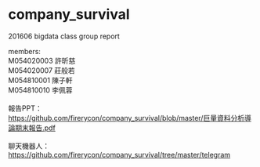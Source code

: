 # company_survival
201606 bigdata class group report</br>

members:</br>
M054020003 許昕慈</br>
M054020007 莊般若</br>
M054810001 陳子軒</br>
M054810010 李佩蓉</br>
</br>
報告PPT：</br>
https://github.com/firerycon/company_survival/blob/master/巨量資料分析導論期末報告.pdf  </br>
</br>
聊天機器人：</br>
https://github.com/firerycon/company_survival/tree/master/telegram</br>

